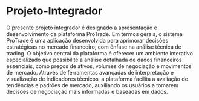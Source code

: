 # Projeto-Integrador

O presente projeto integrador é designado a apresentação e desenvolvimento da plataforma ProTrade. Em termos gerais, o sistema ProTrade é uma aplicação desenvolvida para aprimorar decisões estratégicas no mercado financeiro, com ênfase na análise técnica de trading. O objetivo central da plataforma é oferecer um ambiente interativo especializado que possibilite a análise detalhada de dados financeiros essenciais, como preços de ativos, volumes de negociação e movimentos de mercado. Através de ferramentas avançadas de interpretação e visualização de indicadores técnicos, a plataforma facilita a avaliação de tendências e padrões de mercado, auxiliando os usuários a tomarem decisões de negociação mais informadas e baseadas em dados. 
